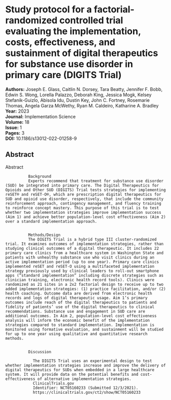 # Study protocol for a factorial-randomized controlled trial evaluating the implementation, costs, effectiveness, and sustainment of digital therapeutics for substance use disorder in primary care (DIGITS Trial)

**Authors:** Joseph E. Glass, Caitlin N. Dorsey, Tara Beatty, Jennifer F. Bobb, Edwin S. Wong, Lorella Palazzo, Deborah King, Jessica Mogk, Kelsey Stefanik-Guizlo, Abisola Idu, Dustin Key, John C. Fortney, Rosemarie Thomas, Angela Garza McWethy, Ryan M. Caldeiro, Katharine A. Bradley  
**Year:** 2023  
**Journal:** Implementation Science  
**Volume:** 18  
**Issue:** 1  
**Pages:** 3  
**DOI:** 10.1186/s13012-022-01258-9  

## Abstract
Abstract
            
              Background
              Experts recommend that treatment for substance use disorder (SUD) be integrated into primary care. The Digital Therapeutics for Opioids and Other SUD (DIGITS) Trial tests strategies for implementing reSET® and reSET-O®, which are prescription digital therapeutics for SUD and opioid use disorder, respectively, that include the community reinforcement approach, contingency management, and fluency training to reinforce concept mastery. This purpose of this trial is to test whether two implementation strategies improve implementation success (Aim 1) and achieve better population-level cost effectiveness (Aim 2) over a standard implementation approach.
            
            
              Methods/Design
              The DIGITS Trial is a hybrid type III cluster-randomized trial. It examines outcomes of implementation strategies, rather than studying clinical outcomes of a digital therapeutic. It includes 22 primary care clinics from a healthcare system in Washington State and patients with unhealthy substance use who visit clinics during an active implementation period (up to one year). Primary care clinics implemented reSET and reSET-O using a multifaceted implementation strategy previously used by clinical leaders to roll-out smartphone apps (“standard implementation” including discrete strategies such as clinician training, electronic health record tools). Clinics were randomized as 21 sites in a 2x2 factorial design to receive up to two added implementation strategies: (1) practice facilitation, and/or (2) health coaching. Outcome data are derived from electronic health records and logs of digital therapeutic usage. Aim 1’s primary outcomes include reach of the digital therapeutics to patients and fidelity of patients’ use of the digital therapeutics to clinical recommendations. Substance use and engagement in SUD care are additional outcomes. In Aim 2, population-level cost effectiveness analysis will inform the economic benefit of the implementation strategies compared to standard implementation. Implementation is monitored using formative evaluation, and sustainment will be studied for up to one year using qualitative and quantitative research methods.
            
            
              Discussion
              
                The DIGITS Trial uses an experimental design to test whether implementation strategies increase and improve the delivery of digital therapeutics for SUDs when embedded in a large healthcare system. It will provide data on the potential benefits and cost-effectiveness of alternative implementation strategies.
                ClinicalTrials.gov
                Identifier: NCT05160233 (Submitted 12/3/2021).
                https://clinicaltrials.gov/ct2/show/NCT05160233

